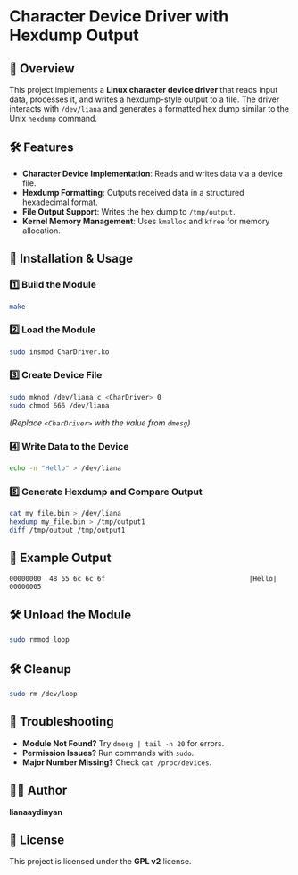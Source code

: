 # Character Device Driver with Hexdump Output

## 📌 Overview
This project implements a **Linux character device driver** that reads input data, processes it, and writes a hexdump-style output to a file. 
The driver interacts with `/dev/liana` and generates a formatted hex dump similar to the Unix `hexdump` command.

## 🛠 Features
- **Character Device Implementation**: Reads and writes data via a device file.
- **Hexdump Formatting**: Outputs received data in a structured hexadecimal format.
- **File Output Support**: Writes the hex dump to `/tmp/output`.
- **Kernel Memory Management**: Uses `kmalloc` and `kfree` for memory allocation.

## 🚀 Installation & Usage
### 1️⃣ Build the Module
```sh
make
```
### 2️⃣ Load the Module
```sh
sudo insmod CharDriver.ko
```
### 3️⃣ Create Device File
```sh
sudo mknod /dev/liana c <CharDriver> 0
sudo chmod 666 /dev/liana
```
_(Replace `<CharDriver>` with the value from `dmesg`)_

### 4️⃣ Write Data to the Device
```sh
echo -n "Hello" > /dev/liana
```

### 5️⃣ Generate Hexdump and Compare Output
```sh
cat my_file.bin > /dev/liana
hexdump my_file.bin > /tmp/output1
diff /tmp/output /tmp/output1
```

## 📄 Example Output
```
00000000  48 65 6c 6c 6f                                    |Hello|
00000005
```

## 🛠 Unload the Module
```sh
sudo rmmod loop
```

## 🛠 Cleanup
```sh
sudo rm /dev/loop
```

## 📝 Troubleshooting
- **Module Not Found?** Try `dmesg | tail -n 20` for errors.
- **Permission Issues?** Run commands with `sudo`.
- **Major Number Missing?** Check `cat /proc/devices`.

## 👨‍💻 Author
**lianaaydinyan**

## 📜 License
This project is licensed under the **GPL v2** license.

